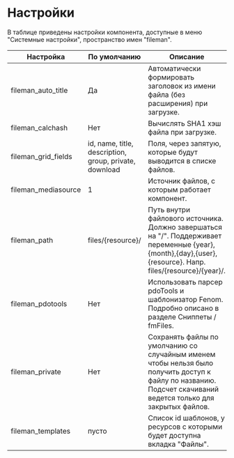 # Настройки

В таблице приведены настройки компонента, доступные в меню "Системные настройки", пространство имен "fileman".

| Настройка           | По умолчанию                                            | Описание                                                                                                                                                       |
|---------------------|---------------------------------------------------------|----------------------------------------------------------------------------------------------------------------------------------------------------------------|
| fileman_auto_title  | Да                                                      | Автоматически формировать заголовок из имени файла (без расширения) при загрузке.                                                                              |
| fileman_calchash    | Нет                                                     | Вычислять SHA1 хэш файла при загрузке.                                                                                                                         |
| fileman_grid_fields | id, name, title, description,  group, private, download | Поля, через запятую, которые будут выводится в списке файлов.                                                                                                  |
| fileman_mediasource | 1                                                       | Источник файлов, с которым работает компонент.                                                                                                                 |
| fileman_path        | files/{resource}/                                       | Путь внутри файлового источника. Должно завершаться на "/". Поддерживает переменные {year},{month},{day},{user},{resource}. Напр. files/{resource}/{year}/.    |
| fileman_pdotools    | Нет                                                     | Использовать парсер pdoTools и шаблонизатор Fenom. Подробно описано в разделе Сниппеты / fmFiles.                                                              |
| fileman_private     | Нет                                                     | Сохранять файлы по умолчанию со случайным именем чтобы нельзя было получить доступ к файлу по названию. Подсчет скачиваний ведется только для закрытых файлов. |
| fileman_templates   | пусто                                                   | Список id шаблонов, у ресурсов с которыми будет доступна вкладка "Файлы".                                                                                      |
